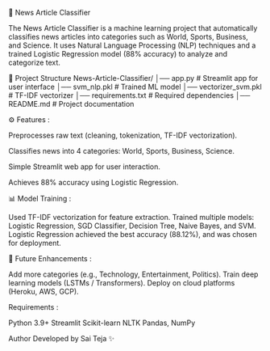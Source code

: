 📰 News Article Classifier

The News Article Classifier is a machine learning project that automatically classifies news articles into categories such as World, Sports, Business, and Science.
It uses Natural Language Processing (NLP) techniques and a trained Logistic Regression model (88% accuracy) to analyze and categorize text.

📂 Project Structure
News-Article-Classifier/
│── app.py               # Streamlit app for user interface
│── svm_nlp.pkl        # Trained ML model
│── vectorizer_svm.pkl       # TF-IDF vectorizer
│── requirements.txt     # Required dependencies
│── README.md            # Project documentation


⚙️ Features :

Preprocesses raw text (cleaning, tokenization, TF-IDF vectorization).

Classifies news into 4 categories: World, Sports, Business, Science.

Simple Streamlit web app for user interaction.

Achieves 88% accuracy using Logistic Regression.

📊 Model Training :

Used TF-IDF vectorization for feature extraction.
Trained multiple models: Logistic Regression, SGD Classifier, Decision Tree, Naive Bayes, and SVM.
Logistic Regression achieved the best accuracy (88.12%), and was chosen for deployment.

🚀 Future Enhancements :

Add more categories (e.g., Technology, Entertainment, Politics).
Train deep learning models (LSTMs / Transformers).
Deploy on cloud platforms (Heroku, AWS, GCP).


Requirements :

Python 3.9+
Streamlit
Scikit-learn
NLTK
Pandas, NumPy



Author
   Developed by Sai Teja ✨
